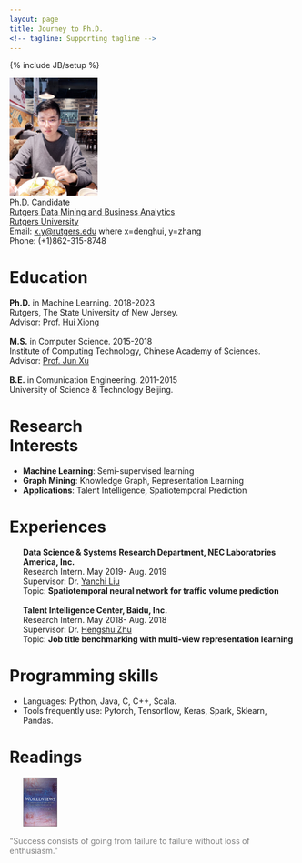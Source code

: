 ```yaml
---
layout: page
title: Journey to Ph.D.
<!-- tagline: Supporting tagline -->
---
```

{% include JB/setup %}

<div >
<!-- <img class='inset right' title='Denghui Zhang' src='./images/zdh7.jpeg' alt='Photo of zdh' width='165px' /> -->
<img class='inset right' title='Denghui Zhang' src='./images/zdh7.jpeg' alt='Photo of zdh' width='155px' />
</div>
<div class='zdh'>
<!-- Bachelor<br>
University of Science & Technology Beijing  <br><br> -->
Ph.D. Candidate <br>
</div>
<!-- [CAS Key Lab of Network Data Science and Technology](http://www.bigdatalab.ac.cn/lab/lab/english)  
[Institute of Computing Technology](http://www.ict.ac.cn/)  
[Chinese Academy of Sciences](http://www.cas.cn/) -->  
<div class='zdh'>
<a href='http://datamining.rutgers.edu/CDMBA/'>Rutgers Data Mining and Business Analytics</a><br>
<a href='https://www.rutgers.edu/'>Rutgers University</a><br>
<!-- <a href='http://www.cas.cn/'>Chinese Academy of Sciences</a><br> -->
</div>
<div class='zdh'>
<!-- No.6 Kexueyuan South Road Zhongguancun  <br> -->
<!-- Haidian District, Beijing, China 100190  <br> -->
Email: <a href="mailto:denghui.zhang@rutgers.edu">x.y@rutgers.edu</a> where x=denghui, y=zhang<br>
Phone: (+1)862-315-8748 <br>
</div>

<div class='section'>
 <h1 id='bio'>Education</h1>
<p font-size='1em'>
  <b>Ph.D.</b> in Machine Learning. 2018-2023<br>
  Rutgers, The State University of New Jersey.<br>
  Advisor: Prof. <a href='https://scholar.google.com/citations?user=cVDF1tkAAAAJ&hl=en'>Hui Xiong</a><br><br>
  <b>M.S.</b> in Computer Science. 2015-2018<br>
  Institute of Computing Technology, Chinese Academy of Sciences.<br>
  Advisor: <a href='http://www.bigdatalab.ac.cn/~junxu/'>Prof. Jun Xu</a><br><br>
  <b>B.E.</b> in Comunication Engineering. 2011-2015<br>
  University of Science & Technology Beijing.
  <!-- I am a second year Ph.D. student in Rutgers University, my advisor is <a href='http://datamining.rutgers.edu/'>Prof. Hui Xiong</a>. <br> Prior to joining Rutgers, I received my master&#8217;s degree in Computer Science from <a href='http://www.ustb.edu.cn/index.asp'>Institute of Computing Technology, Chinese Academy of Sciences</a> in 2018.</p>  -->

  <!-- I am a Master student in the CAS Key Lab of Network Data Science and Technology of <a href='http://www.ict.ac.cn/'>Institute of Computing Technology</a>, <a href='http://www.cas.cn/'>Chinese Academy of Sciences</a>, China. <br>My adviser is Prof. <a href='http://www.bigdatalab.ac.cn/~junxu/'>Jun Xu</a>.<br> Prior to joining ICT, I received my bachelor&#8217;s degree in Communication Engineering from <a href='http://www.ustb.edu.cn/index.asp'>University of Science & Technology Beijing</a> in 2015.</p> -->
</p>
</div>
<div class='section'>
<h1 id='research'>Research <br> Interests</h1>
<ul>
<li><b>Machine Learning</b>: Semi-supervised learning</li>
<li><b>Graph Mining</b>: Knowledge Graph, Representation Learning</li>
<li><b>Applications</b>: Talent Intelligence, Spatiotemporal Prediction</li>
<!-- <li>Parallel Computing</li> -->
</ul>
</div>

<div class='section'>
<h1 id='research'>Experiences</h1>
<ul>
  <b>Data Science & Systems Research Department, NEC Laboratories America, Inc.</b><br>
   Research Intern. May 2019- Aug. 2019<br>
  Supervisor: Dr. <a href='http://www.eden.rutgers.edu/~yanchi/'>Yanchi Liu</a><br>
  Topic: <b>Spatiotemporal neural network for traffic volume prediction</b><br><br>
  <b>Talent Intelligence Center, Baidu, Inc.</b><br>
   Research Intern. May 2018- Aug. 2018<br>
  Supervisor: Dr. <a href='http://www.zhuhengshu.com/'>Hengshu Zhu</a><br>
  Topic: <b>Job title benchmarking with multi-view representation learning</b>
</ul>
</div>

<div class='section'>
<h1 id='research'>Programming skills</h1>
<ul>
<li>Languages: Python, Java, C, C++, Scala.</li>
<li>Tools frequently use: Pytorch, Tensorflow, Keras, Spark, Sklearn, Pandas.</li>
</ul>
</div>

<div class='section'>
<h1 id='research'>Readings</h1>
<ul>
<a href='https://www.amazon.com/Worldviews-Introduction-History-Philosophy-Science/dp/1119118891/ref=sr_1_3'><img class='inset auto' title='Denghui Zhang' src='./images/worldview.jpg' alt='' width='60px' /> </a>
<!-- <a href='https://www.amazon.com/Worldviews-Introduction-History-Philosophy-Science/dp/1119118891/ref=sr_1_3'><img class='inset auto' title='Denghui Zhang' src='./images/worldview.jpg' alt='' width='60px' /> </a> -->
</ul>
</div>

<footer>
  <!-- <p style="color:grey;font-size:12px;">"A person who never made a mistake never tried anything new."</p> -->
  <p style="color:grey;font-size:14px;">"Success consists of going from failure to failure without loss of enthusiasm."</p>
  <!-- <p>"Faulure isn't fatal, but failure to change might be."</p> -->

</footer>
<!-- Read [Jekyll Quick Start](http://jekyllbootstrap.com/usage/jekyll-quick-start.html) -->

<!-- Complete usage and documentation available at: [Jekyll Bootstrap](http://jekyllbootstrap.com)

## Update Author Attributes

In `_config.yml` remember to specify your own data:
    
    title : My Blog =)
    
    author :
      name : Name Lastname
      email : blah@email.test
      github : username
      twitter : username

The theme should reference these variables whenever needed.
    
## Sample Posts

This blog contains sample posts which help stage pages and blog data.
When you don't need the samples anymore just delete the `_posts/core-samples` folder.

    $ rm -rf _posts/core-samples

Here's a sample "posts list".

<ul class="posts">
  {% for post in site.posts %}
    <li><span>{{ post.date | date_to_string }}</span> &raquo; <a href="{{ BASE_PATH }}{{ post.url }}">{{ post.title }}</a></li>
  {% endfor %}
</ul>

## To-Do

This theme is still unfinished. If you'd like to be added as a contributor, [please fork](http://github.com/plusjade/jekyll-bootstrap)!
We need to clean up the themes, make theme usage guides with theme-specific markup examples. -->


